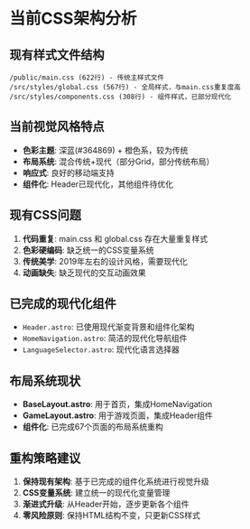 # 当前CSS架构分析

## 现有样式文件结构
```
/public/main.css (622行) - 传统主样式文件
/src/styles/global.css (567行) - 全局样式，与main.css重复度高
/src/styles/components.css (308行) - 组件样式，已部分现代化
```

## 当前视觉风格特点
- **色彩主题**: 深蓝(#364869) + 橙色系，较为传统
- **布局系统**: 混合传统+现代（部分Grid，部分传统布局）
- **响应式**: 良好的移动端支持
- **组件化**: Header已现代化，其他组件待优化

## 现有CSS问题
1. **代码重复**: main.css 和 global.css 存在大量重复样式
2. **色彩硬编码**: 缺乏统一的CSS变量系统
3. **传统美学**: 2019年左右的设计风格，需要现代化
4. **动画缺失**: 缺乏现代的交互动画效果

## 已完成的现代化组件
- `Header.astro`: 已使用现代渐变背景和组件化架构
- `HomeNavigation.astro`: 简洁的现代化导航组件
- `LanguageSelector.astro`: 现代化语言选择器

## 布局系统现状
- **BaseLayout.astro**: 用于首页，集成HomeNavigation
- **GameLayout.astro**: 用于游戏页面，集成Header组件
- **组件化**: 已完成67个页面的布局系统重构

## 重构策略建议
1. **保持现有架构**: 基于已完成的组件化系统进行视觉升级
2. **CSS变量系统**: 建立统一的现代化变量管理
3. **渐进式升级**: 从Header开始，逐步更新各个组件
4. **零风险原则**: 保持HTML结构不变，只更新CSS样式